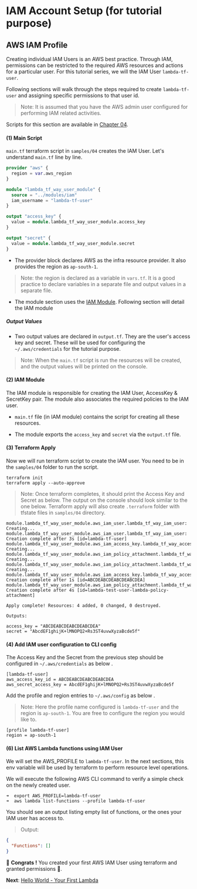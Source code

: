 # IAM Account Setup (for tutorial purpose)

## AWS IAM Profile
Creating individual IAM Users is an AWS best practice. Through IAM, permissions can be restricted to the 
required AWS resources and actions for a particular user. For this tutorial series, we will 
the IAM User `lambda-tf-user`.

Following sections will walk through the steps required to create `lambda-tf-user` and assigning specific permissions 
to that user id.

> Note: It is assumed that you have the AWS admin user configured for performing IAM related activities.

Scripts for this section are available in [Chapter 04](../samples/04).

#### (1) Main Script
`main.tf` terraform script in `samples/04` creates the IAM User. Let's understand `main.tf` line by line. 

```terraform
provider "aws" {
  region = var.aws_region
}

module "lambda_tf_way_user_module" {
  source = "../modules/iam"
  iam_username = "lambda-tf-user"
}

output "access_key" {
  value = module.lambda_tf_way_user_module.access_key
}

output "secret" {
  value = module.lambda_tf_way_user_module.secret
}
``` 

- The provider block declares AWS as the infra resource provider. It also provides the region as `ap-south-1`. 
> Note: the region is declared as a variable in `vars.tf`. It is a good practice to declare variables in a separate file
and output values in a separate file.
- The module section uses the [IAM Module](../samples/modules/iam). Following section will detail the IAM module
##### Output Values
- Two output values are declared in `output.tf`. They are the user's access key and secret. These will be used for 
configuring the `~/.aws/credentials` for the tutorial purpose.
> Note: When the `main.tf` script is run the resources will be created, and the output values will be 
printed on the console.

#### (2) IAM Module
The IAM module is responsible for creating the IAM User, AccessKey & SecretKey pair. The module also associates 
the required policies to the IAM user. 
- `main.tf` file (in IAM module) contains the script for creating all these resources.

- The module exports the `access_key` and `secret` via the `output.tf` file.

#### (3) Terraform Apply
Now we will run terraform script to create the IAM user. You need to be in the `samples/04` folder to run the script. 

```shell script
terraform init
terraform apply --auto-approve  
```
> Note: Once terraform completes, it should print the Access Key and Secret as below. 
The output on the console should look similar to the one below.
Terraform apply will also create `.terraform` folder with tfstate files in `samples/04` directory.

```
module.lambda_tf_way_user_module.aws_iam_user.lambda_tf_way_iam_user: Creating...
module.lambda_tf_way_user_module.aws_iam_user.lambda_tf_way_iam_user: Creation complete after 3s [id=lambda-tf-user]
module.lambda_tf_way_user_module.aws_iam_access_key.lambda_tf_way_access_key: Creating...
module.lambda_tf_way_user_module.aws_iam_policy_attachment.lambda_tf_way_lambda_policy: Creating...
module.lambda_tf_way_user_module.aws_iam_policy_attachment.lambda_tf_way_iam_policy: Creating...
module.lambda_tf_way_user_module.aws_iam_access_key.lambda_tf_way_access_key: Creation complete after 1s [id=ABCDEABCDEABCDEABCDEA]
module.lambda_tf_way_user_module.aws_iam_policy_attachment.lambda_tf_way_lambda_policy: Creation complete after 4s [id=lambda-test-user-lambda-policy-attachment]

Apply complete! Resources: 4 added, 0 changed, 0 destroyed.

Outputs:

access_key = "ABCDEABCDEABCDEABCDEA"
secret = "AbcdEF1ghijK+lMNOPQ2+Rs3ST4uvwXyzaBcde5f"
```

#### (4) Add IAM user configuration to CLI config
The Access Key and the Secret from the previous step should be configured in `~/.aws/credentials` as below . 

```
[lambda-tf-user]
aws_access_key_id = ABCDEABCDEABCDEABCDEA
aws_secret_access_key = AbcdEF1ghijK+lMNOPQ2+Rs3ST4uvwXyzaBcde5f
```

Add the profile and region entries to `~/.aws/config` as below .
> Note: Here the profile name configured is `lambda-tf-user` and the region is `ap-south-1`. You are free to configure
the region you would like to.  

```
[profile lambda-tf-user]
region = ap-south-1
```

#### (6) List AWS Lambda functions using IAM User
We will set the AWS_PROFILE to `lambda-tf-user`. In the next sections, this env variable will be used by terraform
to perform resource level operations. 

We will execute the following AWS CLI command to verify a simple check on the newly created user.

```shell script
➜  export AWS_PROFILE=lambda-tf-user
➜  aws lambda list-functions --profile lambda-tf-user
```
You should see an output listing empty list of functions, or the ones your IAM user has access to.
>Output:
```json
{
  "Functions": []
}
```

🏁 **Congrats !** You created your first AWS IAM User using terraform and granted permissions 🏁. 

**Next**: [Hello World - Your First Lambda](05-hello-world-your-first-lambda.md)